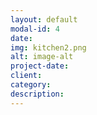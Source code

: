 ```yaml
---
layout: default
modal-id: 4
date: 
img: kitchen2.png
alt: image-alt
project-date:
client:
category:
description:
---
```


